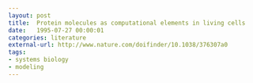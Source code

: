 ```yaml
---
layout: post
title:  Protein molecules as computational elements in living cells
date:   1995-07-27 00:00:01
categories: literature
external-url: http://www.nature.com/doifinder/10.1038/376307a0
tags:
- systems biology
- modeling
---
```

